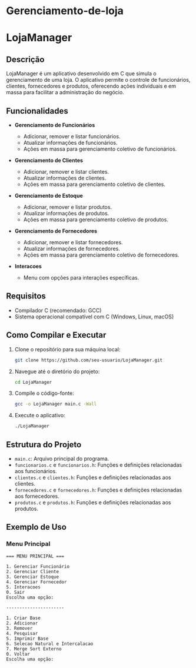 # Gerenciamento-de-loja

# LojaManager

## Descrição

LojaManager é um aplicativo desenvolvido em C que simula o gerenciamento de uma loja. O aplicativo permite o controle de funcionários, clientes, fornecedores e produtos, oferecendo ações individuais e em massa para facilitar a administração do negócio.

## Funcionalidades

- **Gerenciamento de Funcionários**
  - Adicionar, remover e listar funcionários.
  - Atualizar informações de funcionários.
  - Ações em massa para gerenciamento coletivo de funcionários.

- **Gerenciamento de Clientes**
  - Adicionar, remover e listar clientes.
  - Atualizar informações de clientes.
  - Ações em massa para gerenciamento coletivo de clientes.

- **Gerenciamento de Estoque**
  - Adicionar, remover e listar produtos.
  - Atualizar informações de produtos.
  - Ações em massa para gerenciamento coletivo de produtos.

- **Gerenciamento de Fornecedores**
  - Adicionar, remover e listar fornecedores.
  - Atualizar informações de fornecedores.
  - Ações em massa para gerenciamento coletivo de fornecedores.

- **Interacoes**
  - Menu com opções para interações específicas.

## Requisitos

- Compilador C (recomendado: GCC)
- Sistema operacional compatível com C (Windows, Linux, macOS)

## Como Compilar e Executar

1. Clone o repositório para sua máquina local:

    ```bash
    git clone https://github.com/seu-usuario/LojaManager.git
    ```

2. Navegue até o diretório do projeto:

    ```bash
    cd LojaManager
    ```

3. Compile o código-fonte:

    ```bash
    gcc -o LojaManager main.c -Wall
    ```

4. Execute o aplicativo:

    ```bash
    ./LojaManager
    ```

## Estrutura do Projeto

- `main.c`: Arquivo principal do programa.
- `funcionarios.c` e `funcionarios.h`: Funções e definições relacionadas aos funcionários.
- `clientes.c` e `clientes.h`: Funções e definições relacionadas aos clientes.
- `fornecedores.c` e `fornecedores.h`: Funções e definições relacionadas aos fornecedores.
- `produtos.c` e `produtos.h`: Funções e definições relacionadas aos produtos.

## Exemplo de Uso

### Menu Principal

```plaintext
=== MENU PRINCIPAL ===

1. Gerenciar Funcionário
2. Gerenciar Cliente
3. Gerenciar Estoque
4. Gerenciar Fornecedor
5. Interacoes
0. Sair
Escolha uma opção:

----------------------

1. Criar Base
2. Adicionar
3. Remover
4. Pesquisar
5. Imprimir Base
6. Selecao Natural e Intercalacao
7. Merge Sort Externo
0. Voltar
Escolha uma opção:
